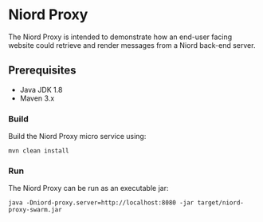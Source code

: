 # Niord Proxy #

The Niord Proxy is intended to demonstrate how an end-user facing website could retrieve and render messages from a
Niord back-end server.


## Prerequisites
* Java JDK 1.8
* Maven 3.x

### Build

Build the Niord Proxy micro service using:

    mvn clean install

### Run

The Niord Proxy can be run as an executable jar:

    java -Dniord-proxy.server=http://localhost:8080 -jar target/niord-proxy-swarm.jar

